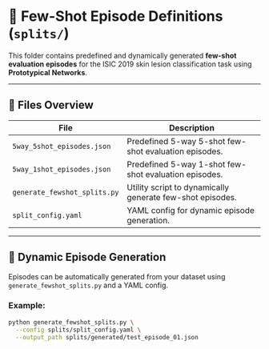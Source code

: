 # 📂 Few-Shot Episode Definitions (`splits/`)

This folder contains predefined and dynamically generated **few-shot evaluation episodes** for the ISIC 2019 skin lesion classification task using **Prototypical Networks**.

---

## 📄 Files Overview

| File                          | Description |
|-------------------------------|-------------|
| `5way_5shot_episodes.json`    | Predefined 5-way 5-shot few-shot evaluation episodes. |
| `5way_1shot_episodes.json`    | Predefined 5-way 1-shot few-shot evaluation episodes. |
| `generate_fewshot_splits.py`  | Utility script to dynamically generate few-shot episodes. |
| `split_config.yaml`           | YAML config for dynamic episode generation. |

---

## 🔁 Dynamic Episode Generation

Episodes can be automatically generated from your dataset using `generate_fewshot_splits.py` and a YAML config.

### Example:

```bash
python generate_fewshot_splits.py \
  --config splits/split_config.yaml \
  --output_path splits/generated/test_episode_01.json
